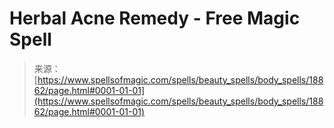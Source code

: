 <!--yml

category: 未分类

date: 2024-06-12 19:00:26

-->

# Herbal Acne Remedy - Free Magic Spell

> 来源：[https://www.spellsofmagic.com/spells/beauty_spells/body_spells/18862/page.html#0001-01-01](https://www.spellsofmagic.com/spells/beauty_spells/body_spells/18862/page.html#0001-01-01)
